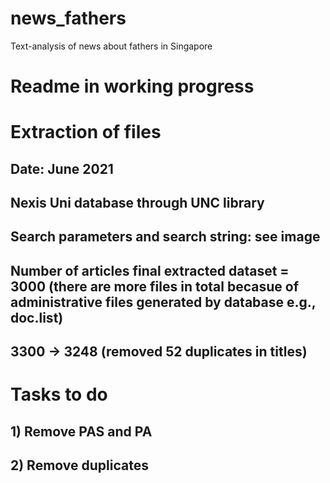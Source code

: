# news_fathers
Text-analysis of news about fathers in Singapore

# Readme in working progress
# Extraction of files
## Date: June 2021 
## Nexis Uni database through UNC library 
## Search parameters and search string: see image 
## Number of articles final extracted dataset = 3000 (there are more files in total becasue of administrative files generated by database e.g., doc.list)
## 3300 -> 3248 (removed 52 duplicates in titles)


# Tasks to do
## 1) Remove PAS and PA 
## 2) Remove duplicates